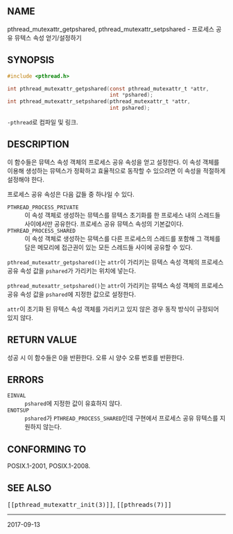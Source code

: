 ## NAME

pthread_mutexattr_getpshared, pthread_mutexattr_setpshared - 프로세스 공유 뮤텍스 속성 얻기/설정하기

## SYNOPSIS

```c
#include <pthread.h>

int pthread_mutexattr_getpshared(const pthread_mutexattr_t *attr,
                                 int *pshared);
int pthread_mutexattr_setpshared(pthread_mutexattr_t *attr,
                                 int pshared);
```

`-pthread`로 컴파일 및 링크.

## DESCRIPTION

이 함수들은 뮤텍스 속성 객체의 프로세스 공유 속성을 얻고 설정한다. 이 속성 객체를 이용해 생성하는 뮤텍스가 정확하고 효율적으로 동작할 수 있으려면 이 속성을 적절하게 설정해야 한다.

프로세스 공유 속성은 다음 값들 중 하나일 수 있다.

<dl>
<dt><code>PTHREAD_PROCESS_PRIVATE</code></dt>
<dd>이 속성 객체로 생성하는 뮤텍스를 뮤텍스 초기화를 한 프로세스 내의 스레드들 사이에서만 공유한다. 프로세스 공유 뮤텍스 속성의 기본값이다.</dd>

<dt><code>PTHREAD_PROCESS_SHARED</code></dt>
<dd>이 속성 객체로 생성하는 뮤텍스를 다른 프로세스의 스레드를 포함해 그 객체를 담은 메모리에 접근권이 있는 모든 스레드들 사이에 공유할 수 있다.</dd>
</dl>

`pthread_mutexattr_getpshared()`는 `attr`이 가리키는 뮤텍스 속성 객체의 프로세스 공유 속성 값을 `pshared`가 가리키는 위치에 넣는다.

`pthread_mutexattr_setpshared()`는 `attr`이 가리키는 뮤텍스 속성 객체의 프로세스 공유 속성 값을 `pshared`에 지정한 값으로 설정한다.

`attr`이 초기화 된 뮤텍스 속성 객체를 가리키고 있지 않은 경우 동작 방식이 규정되어 있지 않다.

## RETURN VALUE

성공 시 이 함수들은 0을 반환한다. 오류 시 양수 오류 번호를 반환한다.

## ERRORS

<dl>
<dt><code>EINVAL</code></dt>
<dd><code>pshared</code>에 지정한 값이 유효하지 않다.</dd>
<dt><code>ENOTSUP</code></dt>
<dd><code>pshared</code>가 <code>PTHREAD_PROCESS_SHARED</code>인데 구현에서 프로세스 공유 뮤텍스를 지원하지 않는다.
</dl>

## CONFORMING TO

POSIX.1-2001, POSIX.1-2008.

## SEE ALSO

<tt>[[pthread_mutexattr_init(3)]]</tt>, <tt>[[pthreads(7)]]</tt>

----

2017-09-13
